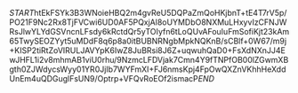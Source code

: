 $START$htEkFSYk3B3WNoieHBQ2m4gvReU5DQPaZmQoHKjbnT+tE4T7rV5p/PO21F9Nc2Rx8TjFVCwi6UD0AF5PQxjAl8oUYMDbO8NXMuLHxyvIzCFNJWRsJlwYLYdGSVncnLFsdy6kRctdQr5yTOIyfn6tLoQUvAFouIuFmSofiKjt23kAm65TwySEOZYyt5uMDdF8q6p8a0itBUBNRNgbMpkNQKnB/sCBlf+0W67/m9j+KISP2tiRtZoVIRULJAVYpK6IwZ8JuBRsi8J6Z+uqwuhQaD0+FsXdNXnJJ4EwJHFL1i2v8mhmAB1viU0rhu/9NzmcLFDVjak7Cmn4Y9fTNPfOB00lZGwmXBgth0ZJWdycsWyy01YR0JjIb7WYFmXI+FJ6nmsKpj4FpOwQXZnVKhhHeXddUnEm4uQDGuglFsUN9/Optrp+VFQvRoEOf2ismacP$END$